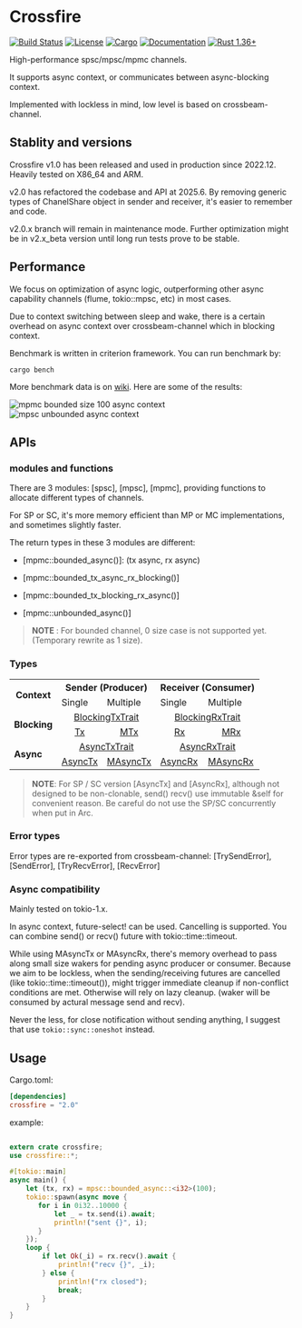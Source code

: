 # Crossfire

[![Build Status](https://github.com/frostyplanet/crossfire-rs/workflows/Rust/badge.svg)](
https://github.com/frostyplanet/crossfire-rs/actions)
[![License](https://img.shields.io/badge/license-MIT%20OR%20Apache--2.0-blue.svg)](
https://github.com/qignstor/crossfire-rs#license)
[![Cargo](https://img.shields.io/crates/v/crossfire.svg)](
https://crates.io/crates/crossfire)
[![Documentation](https://docs.rs/crossfire/badge.svg)](
https://docs.rs/crossfire)
[![Rust 1.36+](https://img.shields.io/badge/rust-1.36+-lightgray.svg)](
https://www.rust-lang.org)

High-performance spsc/mpsc/mpmc channels.

It supports async context, or communicates between async-blocking context.

Implemented with lockless in mind, low level is based on crossbeam-channel.

## Stablity and versions

Crossfire v1.0 has been released and used in production since 2022.12. Heavily tested on X86_64 and ARM.

v2.0 has refactored the codebase and API at 2025.6. By removing generic types of ChanelShare object in sender and receiver,
it's easier to remember and code.

v2.0.x branch will remain in maintenance mode. Further optimization might be in v2.x_beta
version until long run tests prove to be stable.

## Performance

We focus on optimization of async logic, outperforming other async capability channels
(flume, tokio::mpsc, etc) in most cases.

Due to context switching between sleep and wake, there is a certain
overhead on async context over crossbeam-channel which in blocking context.

Benchmark is written in criterion framework. You can run benchmark by:

```
cargo bench
```

More benchmark data is on [wiki](https://github.com/frostyplanet/crossfire-rs/wiki). Here are some of the results:

<img src="https://github.com/frostyplanet/crossfire-rs/wiki/images/benchmark-2025-06-27/mpmc_bound_size_100_async.png" alt="mpmc bounded size 100 async context">

<img src="https://github.com/frostyplanet/crossfire-rs/wiki/images/benchmark-2025-06-27/mpsc_unbounded_async.png" alt="mpsc unbounded async context">


## APIs

### modules and functions

There are 3 modules: [spsc], [mpsc], [mpmc], providing functions to allocate different types of channels.

For SP or SC, it's more memory efficient than MP or MC implementations, and sometimes slightly faster.

The return types in these 3 modules are different:

* [mpmc::bounded_async()]:  (tx async, rx async)

* [mpmc::bounded_tx_async_rx_blocking()]

* [mpmc::bounded_tx_blocking_rx_async()]

* [mpmc::unbounded_async()]


> **NOTE** :  For bounded channel, 0 size case is not supported yet. (Temporary rewrite as 1 size).

### Types

<table align="center" cellpadding="30">
<tr> <th rowspan="2"> Context </th><th colspan="2" align="center"> Sender (Producer) </th> <th colspan="2" align="center"> Receiver (Consumer) </th> </tr>
<tr> <td> Single </td> <td> Multiple </td><td> Single </td><td> Multiple </td></tr>
<tr><td rowspan="2"> <b>Blocking</b> </td>
<td colspan="2" align="center"> <a href="trait.BlockingTxTrait.html">BlockingTxTrait</a> </td>
<td colspan="2" align="center"> <a href="trait.BlockingRxTrait.html">BlockingRxTrait</a> </td></tr>
<tr>
<td align="center"> <a href="struct.Tx.html">Tx</a> </td>
<td align="center"> <a href="struct.MTx.html">MTx</a> </td>
<td align="center"> <a href="struct.Rx.html">Rx</a> </td>
<td align="center"> <a href="struct.MRx">MRx</a> </td> </tr>

<tr><td rowspan="2"><b>Async</b></td>
<td colspan="2" align="center"><a href="trait.AsyncTxTrait.html">AsyncTxTrait</a></td>
<td colspan="2" align="center"><a href="trait.AsyncRxTrait.html">AsyncRxTrait</a></td></tr>
<tr>
<td> <a href="struct.AsyncTx.html">AsyncTx</a> </td>
<td> <a href="struct.MAsyncTx.html">MAsyncTx</a> </td>
<td> <a href="struct.AsyncRx.html">AsyncRx</a> </td>
<td> <a href="struct.MAsyncRx.html">MAsyncRx</a> </td></tr>

</table>


> **NOTE**: For SP / SC version [AsyncTx] and [AsyncRx], although not designed to be non-clonable,
 send() recv() use immutable &self for convenient reason. Be careful do not use the SP/SC concurrently when put in Arc.

### Error types

Error types are re-exported from crossbeam-channel:  [TrySendError], [SendError], [TryRecvError], [RecvError]

### Async compatibility

Mainly tested on tokio-1.x.

In async context, future-select! can be used.  Cancelling is supported. You can combine
send() or recv() future with tokio::time::timeout.

While using MAsyncTx or MAsyncRx, there's memory overhead to pass along small size wakers
for pending async producer or consumer. Because we aim to be lockless,
when the sending/receiving futures are cancelled (like tokio::time::timeout()),
might trigger immediate cleanup if non-conflict conditions are met.
Otherwise will rely on lazy cleanup. (waker will be consumed by actural message send and recv).

Never the less, for close notification without sending anything,
I suggest that use `tokio::sync::oneshot` instead.

## Usage

Cargo.toml:
```toml
[dependencies]
crossfire = "2.0"
```
example:

```rust

extern crate crossfire;
use crossfire::*;

#[tokio::main]
async main() {
    let (tx, rx) = mpsc::bounded_async::<i32>(100);
    tokio::spawn(async move {
       for i in 0i32..10000 {
           let _ = tx.send(i).await;
           println!("sent {}", i);
       }
    });
    loop {
        if let Ok(_i) = rx.recv().await {
            println!("recv {}", _i);
        } else {
            println!("rx closed");
            break;
        }
    }
}

```
